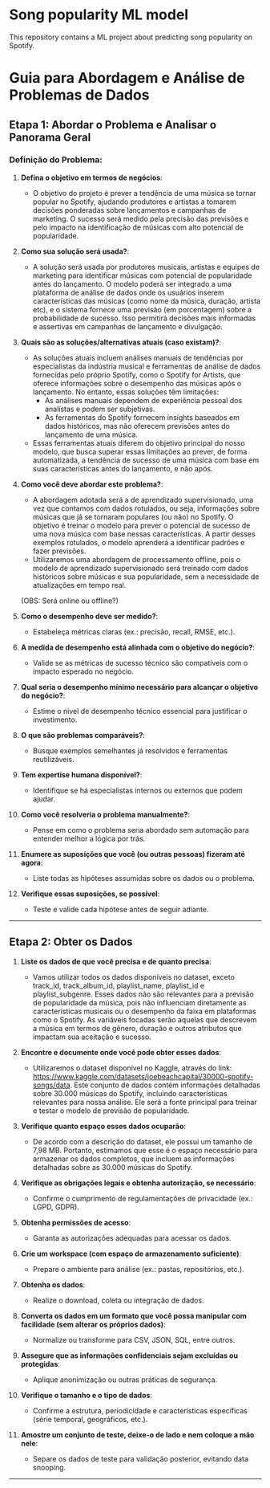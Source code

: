 # Song popularity ML model
This repository contains a ML project about predicting song popularity on Spotify.


# Guia para Abordagem e Análise de Problemas de Dados

## **Etapa 1: Abordar o Problema e Analisar o Panorama Geral**

### Definição do Problema:
1. **Defina o objetivo em termos de negócios**:
   - O objetivo do projeto é prever a tendência de uma música se tornar popular no Spotify, ajudando produtores e artistas a tomarem decisões ponderadas sobre lançamentos e campanhas de marketing. O sucesso será medido pela precisão das previsões e pelo impacto na identificação de músicas com alto potencial de popularidade.

2. **Como sua solução será usada?**:
   - A solução será usada por produtores musicais, artistas e equipes de marketing para identificar músicas com potencial de popularidade antes do lançamento. O modelo poderá ser integrado a uma plataforma de análise de dados onde os usuários inserem características das músicas (como nome da música, duração, artista etc), e o sistema fornece uma previsão (em porcentagem) sobre a probabilidade de sucesso. Isso permitirá decisões mais informadas e assertivas em campanhas de lançamento e divulgação.

3. **Quais são as soluções/alternativas atuais (caso existam)?**:
   - As soluções atuais incluem análises manuais de tendências por especialistas da indústria musical e ferramentas de análise de dados fornecidas pelo próprio Spotify, como o Spotify for Artists, que oferece informações sobre o desempenho das músicas após o lançamento. No entanto, essas soluções têm limitações:
      - As análises manuais dependem de experiência pessoal dos analistas e podem ser subjetivas.
      - As ferramentas do Spotify fornecem insights baseados em dados históricos, mas não oferecem previsões antes do lançamento de uma música.
   - Essas ferramentas atuais diferem do objetivo principal do nosso modelo, que busca superar essas limitações ao prever, de forma automatizada, a tendência de sucesso de uma música com base em suas características antes do lançamento, e não após.

4. **Como você deve abordar este problema?**:
   - A abordagem adotada será a de aprendizado supervisionado, uma vez que contamos com dados rotulados, ou seja, informações sobre músicas que já se tornaram populares (ou não) no Spotify. O objetivo é treinar o modelo para prever o potencial de sucesso de uma nova música com base nessas características. A partir desses exemplos rotulados, o modelo aprenderá a identificar padrões e fazer previsões.
   - Utilizaremos uma abordagem de processamento offline, pois o modelo de aprendizado supervisionado será treinado com dados históricos sobre músicas e sua popularidade, sem a necessidade de atualizações em tempo real.
  

   (OBS: Será online ou offline?)

5. **Como o desempenho deve ser medido?**:
   - Estabeleça métricas claras (ex.: precisão, recall, RMSE, etc.).

6. **A medida de desempenho está alinhada com o objetivo do negócio?**:
   - Valide se as métricas de sucesso técnico são compatíveis com o impacto esperado no negócio.

7. **Qual seria o desempenho mínimo necessário para alcançar o objetivo do negócio?**:
   - Estime o nível de desempenho técnico essencial para justificar o investimento.

8. **O que são problemas comparáveis?**:
   - Busque exemplos semelhantes já resolvidos e ferramentas reutilizáveis.

9. **Tem expertise humana disponível?**:
   - Identifique se há especialistas internos ou externos que podem ajudar.

10. **Como você resolveria o problema manualmente?**:
    - Pense em como o problema seria abordado sem automação para entender melhor a lógica por trás.

11. **Enumere as suposições que você (ou outras pessoas) fizeram até agora**:
    - Liste todas as hipóteses assumidas sobre os dados ou o problema.

12. **Verifique essas suposições, se possível**:
    - Teste e valide cada hipótese antes de seguir adiante.

---

## **Etapa 2: Obter os Dados**

1. **Liste os dados de que você precisa e de quanto precisa**:
   - Vamos utilizar todos os dados disponíveis no dataset, exceto track_id, track_album_id, playlist_name, playlist_id e playlist_subgenre. Esses dados não são relevantes para a previsão de popularidade da música, pois não influenciam diretamente as características musicais ou o desempenho da faixa em plataformas como o Spotify. As variáveis focadas serão aquelas que descrevem a música em termos de gênero, duração e outros atributos que impactam sua aceitação e sucesso.

2. **Encontre e documente onde você pode obter esses dados**:
   - Utilizaremos o dataset disponível no Kaggle, através do link: https://www.kaggle.com/datasets/joebeachcapital/30000-spotify-songs/data. Este conjunto de dados contém informações detalhadas sobre 30.000 músicas do Spotify, incluindo características relevantes para nossa análise. Ele será a fonte principal para treinar e testar o modelo de previsão de popularidade.

3. **Verifique quanto espaço esses dados ocuparão**:
   - De acordo com a descrição do dataset, ele possui um tamanho de 7,98 MB. Portanto, estimamos que esse é o espaço necessário para armazenar os dados completos, que incluem as informações detalhadas sobre as 30.000 músicas do Spotify.

4. **Verifique as obrigações legais e obtenha autorização, se necessário**:
   - Confirme o cumprimento de regulamentações de privacidade (ex.: LGPD, GDPR).

5. **Obtenha permissões de acesso**:
   - Garanta as autorizações adequadas para acessar os dados.

6. **Crie um workspace (com espaço de armazenamento suficiente)**:
   - Prepare o ambiente para análise (ex.: pastas, repositórios, etc.).

7. **Obtenha os dados**:
   - Realize o download, coleta ou integração de dados.

8. **Converta os dados em um formato que você possa manipular com facilidade (sem alterar os próprios dados)**:
   - Normalize ou transforme para CSV, JSON, SQL, entre outros.

9. **Assegure que as informações confidenciais sejam excluídas ou protegidas**:
   - Aplique anonimização ou outras práticas de segurança.

10. **Verifique o tamanho e o tipo de dados**:
    - Confirme a estrutura, periodicidade e características específicas (série temporal, geográficos, etc.).

11. **Amostre um conjunto de teste, deixe-o de lado e nem coloque a mão nele**:
    - Separe os dados de teste para validação posterior, evitando data snooping.

---
